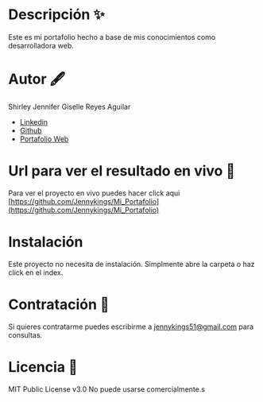 # Descripción ✨
Este es mi portafolio hecho a base de mis conocimientos como desarrolladora web.

# Autor 🖋️
Shirley Jennifer Giselle Reyes Aguilar

 - [Linkedin](www.linkedin.com/in/jennykings)
 - [Github](https://github.com/Jennykings)
 - [Portafolio Web](https://github.com/Jennykings/Mi_Portafolio)

 # Url para ver el resultado en vivo 🚀
Para ver el proyecto en vivo puedes hacer click aqui [https://github.com/Jennykings/Mi_Portafolio](https://github.com/Jennykings/Mi_Portafolio)

 # Instalación 
 Este proyecto no necesita de instalación. Simplmente abre la carpeta o haz click en el index.

#  Contratación 🔗
Si quieres contratarme puedes escribirme a jennykings51@gmail.com para consultas.

#  Licencia 📄
MIT Public License v3.0 No puede usarse comercialmente.s
